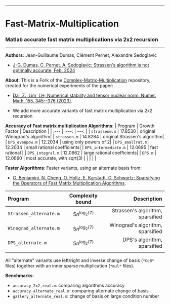 --------------------------------------------------------------------------------
# Fast-Matrix-Multiplication
### Matlab accurate fast matrix multiplications via 2x2 recursion
--------------------------------------------------------------------------------

**Authors**:  Jean-Guillaume Dumas, Clément Pernet, Alexandre Sedoglavic
- [ J-G. Dumas, C. Pernet, A. Sedoglavic; Strassen's algorithm is not optimally accurate, Feb. 2024](https://hal.science/hal-04441653)


**About**:
This is a Fork of the 
[Complex-Matrix-Multiplication](https://github.com/zhen06/Complex-Matrix-Multiplication) repository, 
created for the numerical experiments of the paper:
- [Dai, Z., Lim, LH; Numerical stability and tensor nuclear norm. Numer. Math. 155, 345--376 (2023)](https://link.springer.com/article/10.1007/s00211-023-01377-5).

- We add more accurate variants of fast matrix multiplication via 2x2 recursion

**Accuracy of Fast matrix multiplication Algorithms**:
| Program | Growth Factor | Description |
| :---    |     :---:     |        ---: |
| `strassenw.m` 	| 17.8530 | original Winograd's algorithm|
| `strassen.m` 		| 14.8284 | original Strassen's algorithm|
| `DPS_evenpow.m` 	| 12.2034 | using only powers of 2|
| `DPS_smallrat.m` 	| 12.2034 | small rational coefficients|
| `DPS_intermediate.m` 	| 12.0695 | fast rational |
| `DPS_integral.m` 	| 12.0662  | large rational coefficients|
| `DPS.m` 		| 12.0660 | most accurate, with sqrt(3) |
|  |  |  |



**Faster Algorithms**:
Faster variants, using an alternate basis from:
- [G. Beniamini, N. Cheng, O. Holtz, E. Karstadt, O. Schwartz; Sparsifying the Operators of Fast Matrix Multiplication Algorithms](https://arxiv.org/abs/2008.03759).

| Program | Complexity bound | Description |
| :---    |     :---:     |        ---: |
| `Strassen_alternate.m` | $5n^{\log_2(7)}$ | Strassen's algorithm, sparsified |
| `Winograd_alternate.m` | $5n^{\log_2(7)}$ | Winograd's algorithm, sparsified |
| `DPS_alternate.m` | $5n^{\log_2(7)}$ | DPS's algorithm, sparsified |
|  |  |  |

All "alternate" variants use left/right and inverse change of basis (`*CoB*` files) together with an inner sparse multiplication (`*mul*` files).

**Benchmarks**:
- `accuracy_2x2_real.m`: comparing algorithms accuracy
- `accuracy_alternate_real.m`: comparing alternate change of basis
- `gallery_alternate_real.m`: change of basis on large condition number